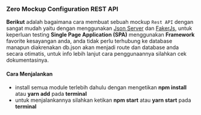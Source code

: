 ### Zero Mockup Configuration REST API

**Berikut** adalah bagaimana cara membuat sebuah mockup `Rest API` dengan sangat mudah yaitu dengan menggunakan [Json Server](https://www.npmjs.com/package/json-server) dan [FakerJs](https://www.npmjs.com/package/faker), untuk keperluan testing  **Single Page Application (SPA)** menggunakan **Framework** favorite kesayangan anda, anda tidak perlu terhubung ke database manapun diakrenakan db.json akan menjadi route dan database anda secara otimatis,  untuk info lebih lanjut cara penggunaannya silahkan cek dokumentasinya.

#### Cara Menjalankan
+ install semua module terlebih dahulu dengan mengetikan **npm install** atau **yarn add** pada **terminal**
+ untuk menjalankannya silahkan ketikan **npm start** atau **yarn start** pada **terminal**